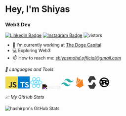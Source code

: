 
# Hey, I'm Shiyas
### Web3 Dev
[![Linkedin Badge](https://img.shields.io/badge/-LinkedIn-blue?style=flat-square&logo=Linkedin&logoColor=white&link=https://www.linkedin.com/in/shiyas-mohammed-75382a215/)](https://www.linkedin.com/in/shiyas-mohammed-75382a215/)
[![Instagram Badge](https://img.shields.io/badge/-Instagram-D7008A?style=flat-square&labelColor=D7008A&logo=Instagram&logoColor=white&link=https://www.instagram.com/shiyasmohd/)](https://www.instagram.com/shiyasmohd/) <img alt="vistors" src="https://visitor-badge.glitch.me/badge?page_id=shiyasmohd.shiyasmohd"/>

- 🔭 I’m currently working at [The Doge Capital](https://github.com/Doge-Capital)
- 💻 Exploring Web3
- 📫 How to reach me: *shiyasmohd.official@gmail.com*


*🔨 Languages and Tools*  

<img src="https://raw.githubusercontent.com/devicons/devicon/master/icons/javascript/javascript-original.svg" alt="javascript" width="40" height="40"/><img src="https://raw.githubusercontent.com/devicons/devicon/master/icons/typescript/typescript-original.svg" alt="reactjs" width="40" height="40"/><img src="https://raw.githubusercontent.com/devicons/devicon/master/icons/react/react-original.svg" alt="reactjs" width="40" height="40"/><img src="https://camo.githubusercontent.com/ce2775b1459c011217fe3a1dc8ce0bfdbbb2fefc1c9a3ef968e0b4474da8cdca/68747470733a2f2f6e6578746a732e6f72672f7374617469632f66617669636f6e2f66617669636f6e2d33327833322e706e67" alt="reactjs" width="40" height="40" style="filter:invert(1);"/><img src="https://raw.githubusercontent.com/devicons/devicon/master/icons/tailwindcss/tailwindcss-plain.svg" alt="python" width="40" height="40"/><img src="https://raw.githubusercontent.com/devicons/devicon/master/icons/firebase/firebase-plain.svg" alt="python" width="40" height="40"/><img src="https://raw.githubusercontent.com/devicons/devicon/master/icons/solidity/solidity-plain.svg" alt="vscode" width="40" height="40"/><img src="https://raw.githubusercontent.com/devicons/devicon/master/icons/rust/rust-plain.svg" alt="vscode" width="40" height="40"/>



*📈 My GitHub Stats*
<p align="left"><img alt="hashirpm's GitHub Stats" src="https://github-readme-stats.vercel.app/api?username=shiyasmohd&show_icons=true&hide_border=true&count_private=true&theme=tokyonight" />
  

